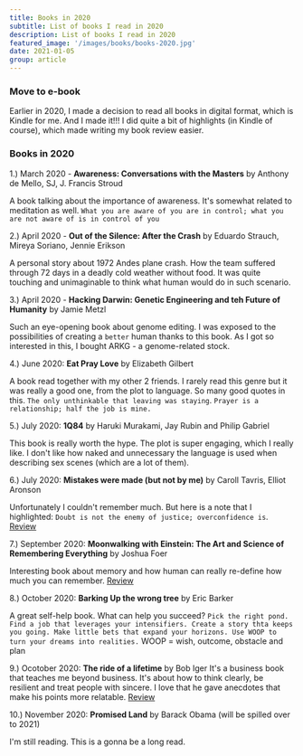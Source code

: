 ```yaml
---
title: Books in 2020
subtitle: List of books I read in 2020
description: List of books I read in 2020
featured_image: '/images/books/books-2020.jpg'
date: 2021-01-05
group: article
---
```

### Move to e-book
Earlier in 2020, I made a decision to read all books in digital format, which is Kindle for me. And I made it!!! I did quite a bit of highlights (in Kindle of course), which made writing my book review easier.


### Books in 2020
1.) March 2020 - **Awareness: Conversations with the Masters** by Anthony de Mello, SJ, J. Francis Stroud

A book talking about the importance of awareness. It's somewhat related to meditation as well. `What you are aware of you are in control; what you are not aware of is in control of you`

2.) April 2020 - **Out of the Silence: After the Crash** by Eduardo Strauch, Mireya Soriano, Jennie Erikson

A personal story about 1972 Andes plane crash. How the team suffered through 72 days in a deadly cold weather without food. It was quite touching and unimaginable to think what human would do in such scenario.

3.) April 2020 - **Hacking Darwin: Genetic Engineering and teh Future of Humanity** by Jamie Metzl

Such an eye-opening book about genome editing. I was exposed to the possibilities of creating a `better` human thanks to this book. As I got so interested in this, I bought ARKG - a genome-related stock.

4.) June 2020: **Eat Pray Love** by Elizabeth Gilbert

A book read together with my other 2 friends. I rarely read this genre but it was really a good one, from the plot to language. So many good quotes in this. `The only unthinkable that leaving was staying`. `Prayer is a relationship; half the job is mine.`

5.) July 2020: **1Q84** by Haruki Murakami, Jay Rubin and Philip Gabriel

This book is really worth the hype. The plot is super engaging, which I really like. I don't like how naked and unnecessary the language is used when describing sex scenes (which are a lot of them).

6.) July 2020: **Mistakes were made (but not by me)** by Caroll Tavris, Elliot Aronson

Unfortunately I couldn't remember much. But here is a note that I highlighted: `Doubt is not the enemy of justice; overconfidence is`. [Review](/books/the-sales-acceleration-formula-book-review)

7.) September 2020: **Moonwalking with Einstein: The Art and Science of Remembering Everything** by Joshua Foer

Interesting book about memory and how human can really re-define how much you can remember. [Review](/books/moonwalking-with-einstein-book-review)

8.) October 2020: **Barking Up the wrong tree** by Eric Barker

A great self-help book. What can help you succeed? `Pick the right pond. Find a job that leverages your intensifiers. Create a story thta keeps you going. Make little bets that expand your horizons. Use WOOP to turn your dreams into realities.` WOOP = wish, outcome, obstacle and plan

9.) Ocotober 2020: **The ride of a lifetime** by Bob Iger
It's a business book that teaches me beyond business. It's about how to think clearly, be resilient and treat people with sincere. I love that he gave anecdotes that make his points more relatable. [Review](/books/the-ride-of-a-lifetime-book-review)

10.) November 2020: **Promised Land** by Barack Obama (will be spilled over to 2021)

I'm still reading. This is a gonna be a long read.
